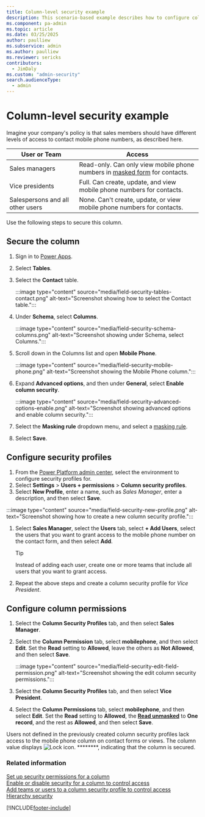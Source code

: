 ```yaml
---
title: Column-level security example 
description: This scenario-based example describes how to configure column level security.
ms.component: pa-admin
ms.topic: article
ms.date: 03/25/2025
author: paulliew
ms.subservice: admin
ms.author: paulliew
ms.reviewer: sericks
contributors:
  - JimDaly
ms.custom: "admin-security"
search.audienceType: 
  - admin
---
```

# Column-level security example

Imagine your company's policy is that sales members should have different levels of access to contact mobile phone numbers, as described here.  
  
|User or Team|Access|  
|------------------|------------|  
|Sales managers|Read-only. Can only view mobile phone numbers in [masked form](create-manage-masking-rules.md) for contacts.|  
|Vice presidents|Full. Can create, update, and view mobile phone numbers for contacts.|  
|Salespersons and all other users|None. Can't create, update, or view mobile phone numbers for contacts.|  
  
Use the following steps to secure this column.
  
## Secure the column

1. Sign in to [Power Apps](https://make.powerapps.com/).
1. Select **Tables**.
1. Select the **Contact** table.

   :::image type="content" source="media/field-security-tables-contact.png" alt-text="Screenshot showing how to select the Contact table.":::

1. Under **Schema**, select **Columns**.

   :::image type="content" source="media/field-security-schema-columns.png" alt-text="Screenshot showing under Schema, select Columns.":::

1. Scroll down in the Columns list and open **Mobile Phone**.

   :::image type="content" source="media/field-security-mobile-phone.png" alt-text="Screenshot showing the Mobile Phone column.":::

1. Expand **Advanced options**, and then under **General**, select **Enable column security**.

   :::image type="content" source="media/field-security-advanced-options-enable.png" alt-text="Screenshot showing advanced options and enable column security.":::

1. Select the **Masking rule** dropdown menu, and select a [masking rule](create-manage-masking-rules.md).
1. Select **Save**.

## Configure security profiles
  
1. From the [Power Platform admin center](https://admin.powerplatform.microsoft.com), select the environment to configure security profiles for. 
1. Select **Settings** > **Users + permissions** > **Column security profiles**. 
1.  Select **New Profile**, enter a name, such as *Sales Manager*, enter a description, and then select **Save**.  

   :::image type="content" source="media/field-security-new-profile.png" alt-text="Screenshot showing how to create a new column security profile.":::

1. Select **Sales Manager**, select the **Users** tab, select **+ Add Users**, select the users that you want to grant access to the mobile phone number on the contact form, and then select **Add**.   

   > [!TIP]
   > Instead of adding each user, create one or more teams that include all users that you want to grant access.  

1. Repeat the above steps and create a column security profile for *Vice President*.  

## Configure column permissions

1. Select the **Column Security Profiles** tab, and then select **Sales Manager**. 
1. Select the **Column Permission** tab, select **mobilephone**, and then select **Edit**. Set the **Read** setting to **Allowed**, leave the others as **Not Allowed**, and then select **Save**.

   :::image type="content" source="media/field-security-edit-field-permission.png" alt-text="Screenshot showing the edit column security permissions.":::

1. Select the **Column Security Profiles** tab, and then select **Vice President**.

1. Select the **Column Permissions** tab, select **mobilephone**, and then select **Edit**. Set the **Read** setting to **Allowed**, the [**Read unmasked**](create-manage-masking-rules.md) to **One record**, and the rest as **Allowed**, and then select **Save**.  

Users not defined in the previously created column security profiles lack access to the mobile phone column on contact forms or views. The column value displays ![Lock icon.](../admin/media/admin-field-level-security-lock.png "Lock icon") ********, indicating that the column is secured.

### Related information

[Set up security permissions for a column](set-up-security-permissions-field.md)   
[Enable or disable security for a column to control access](enable-disable-security-field.md)   
[Add teams or users to a column security profile to control access](add-teams-users-field-security-profile.md)   
[Hierarchy security](hierarchy-security.md)


[!INCLUDE[footer-include](../includes/footer-banner.md)]
